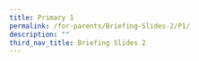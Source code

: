 ```yaml
---
title: Primary 1
permalink: /for-parents/Briefing-Slides-2/P1/
description: ""
third_nav_title: Briefing Slides 2
---
```

